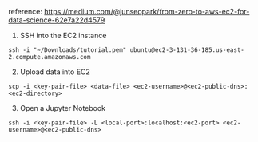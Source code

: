 reference: https://medium.com/@junseopark/from-zero-to-aws-ec2-for-data-science-62e7a22d4579

1. SSH into the EC2 instance

`ssh -i "~/Downloads/tutorial.pem" ubuntu@ec2-3-131-36-185.us-east-2.compute.amazonaws.com`

2. Upload data into EC2

`scp -i <key-pair-file> <data-file> <ec2-username>@<ec2-public-dns>:<ec2-directory>`

3. Open a Jupyter Notebook 

`ssh -i <key-pair-file> -L <local-port>:localhost:<ec2-port> <ec2-username>@<ec2-public-dns>`

